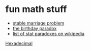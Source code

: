 # fun math stuff

* [stable marriage problem](https://en.wikipedia.org/wiki/Stable_marriage_problem)
* [the birthday paradox](https://pudding.cool/2018/04/birthday-paradox/)
* [list of stat paradoxes on wikipedia](https://en.wikipedia.org/wiki/List_of_paradoxes#Probability)

[Hexadecimal](https://en.wikipedia.org/wiki/Hexadecimal)

